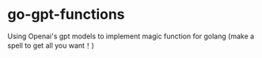 # go-gpt-functions
Using Openai's gpt models to implement magic function for golang (make a spell to get all you want！)
